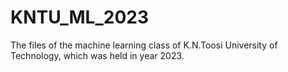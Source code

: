 # KNTU_ML_2023
The files of the machine learning class of K.N.Toosi University of Technology, which was held in year 2023.
